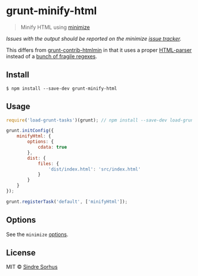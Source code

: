 # grunt-minify-html

> Minify HTML using [minimize](https://github.com/Swaagie/minimize)

*Issues with the output should be reported on the minimize [issue tracker](https://github.com/Swaagie/minimize/issues).*

This differs from [grunt-contrib-htmlmin](https://github.com/gruntjs/grunt-contrib-htmlmin) in that it uses a proper [HTML-parser](https://github.com/Moveo/minimize#credits) instead of a [bunch of fragile regexes](https://github.com/kangax/html-minifier/blob/27fce5b5a7c166ea6149fba78a418e475658f075/src/htmlparser.js#L35-L41).


## Install

```
$ npm install --save-dev grunt-minify-html
```


## Usage

```js
require('load-grunt-tasks')(grunt); // npm install --save-dev load-grunt-tasks

grunt.initConfig({
	minifyHtml: {
		options: {
			cdata: true
		},
		dist: {
			files: {
				'dist/index.html': 'src/index.html'
			}
		}
	}
});

grunt.registerTask('default', ['minifyHtml']);
```


## Options

See the `minimize` [options](https://github.com/Swaagie/minimize#options).


## License

MIT © [Sindre Sorhus](https://sindresorhus.com)
